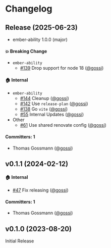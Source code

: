 # Changelog

## Release (2025-06-23)

* ember-ability 1.0.0 (major)

#### :boom: Breaking Change
* `ember-ability`
  * [#139](https://github.com/gossi/ember-ability/pull/139) Drop support for node 18 ([@gossi](https://github.com/gossi))

#### :house: Internal
* `ember-ability`
  * [#144](https://github.com/gossi/ember-ability/pull/144) Cleanup ([@gossi](https://github.com/gossi))
  * [#142](https://github.com/gossi/ember-ability/pull/142) Use `release-plan` ([@gossi](https://github.com/gossi))
  * [#138](https://github.com/gossi/ember-ability/pull/138) Go `vite` ([@gossi](https://github.com/gossi))
  * [#55](https://github.com/gossi/ember-ability/pull/55) Internal Updates ([@gossi](https://github.com/gossi))
* Other
  * [#61](https://github.com/gossi/ember-ability/pull/61) Use shared renovate config ([@gossi](https://github.com/gossi))

#### Committers: 1
- Thomas Gossmann ([@gossi](https://github.com/gossi))



## v0.1.1 (2024-02-12)

#### :house: Internal
* [#47](https://github.com/gossi/ember-ability/pull/47) Fix releasing ([@gossi](https://github.com/gossi))

#### Committers: 1
- Thomas Gossmann ([@gossi](https://github.com/gossi))

## v0.1.0 (2023-08-20)

Initial Release
